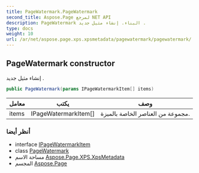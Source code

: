 ```yaml
---
title: PageWatermark.PageWatermark
second_title: Aspose.Page لمرجع NET API
description: PageWatermark البناء. إنشاء مثيل جديد .
type: docs
weight: 10
url: /ar/net/aspose.page.xps.xpsmetadata/pagewatermark/pagewatermark/
---
```

## PageWatermark constructor

إنشاء مثيل جديد .

```csharp
public PageWatermark(params IPageWatermarkItem[] items)
```

| معامل | يكتب | وصف |
| --- | --- | --- |
| items | IPageWatermarkItem[] | مجموعة من العناصر الخاصة بالميزة. |

### أنظر أيضا

* interface [IPageWatermarkItem](../../pagewatermark.ipagewatermarkitem/)
* class [PageWatermark](../)
* مساحة الاسم [Aspose.Page.XPS.XpsMetadata](../../pagewatermark/)
* المجسم [Aspose.Page](../../../)


